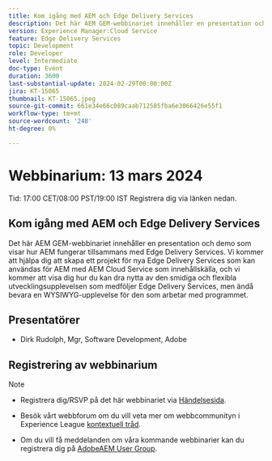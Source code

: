 ```yaml
---
title: Kom igång med AEM och Edge Delivery Services
description: Det här AEM GEM-webbinariet innehåller en presentation och demo som visar hur AEM fungerar tillsammans med Edge Delivery Services. Vi kommer att hjälpa dig att skapa ett projekt för nya Edge Delivery Services som kan användas för AEM med AEM Cloud Service som innehållskälla, och vi kommer att visa dig hur du kan dra nytta av den smidiga och flexibla utvecklingsupplevelsen som medföljer Edge Delivery Services, men ändå bevara en WYSIWYG-upplevelse för den som arbetar med programmet.
version: Experience Manager:Cloud Service
feature: Edge Delivery Services
topic: Development
role: Developer
level: Intermediate
doc-type: Event
duration: 3600
last-substantial-update: 2024-02-29T00:00:00Z
jira: KT-15065
thumbnail: KT-15065.jpeg
source-git-commit: 661e34e66c089caab712585fba6e3066426e55f1
workflow-type: tm+mt
source-wordcount: '248'
ht-degree: 0%

---
```


# Webbinarium: 13 mars 2024

Tid: 17:00 CET/08:00 PST/19:00 IST Registrera dig via länken nedan.

## Kom igång med AEM och Edge Delivery Services

Det här AEM GEM-webbinariet innehåller en presentation och demo som visar hur AEM fungerar tillsammans med Edge Delivery Services. Vi kommer att hjälpa dig att skapa ett projekt för nya Edge Delivery Services som kan användas för AEM med AEM Cloud Service som innehållskälla, och vi kommer att visa dig hur du kan dra nytta av den smidiga och flexibla utvecklingsupplevelsen som medföljer Edge Delivery Services, men ändå bevara en WYSIWYG-upplevelse för den som arbetar med programmet.

## Presentatörer

* Dirk Rudolph, Mgr, Software Development, Adobe

## Registrering av webbinarium

>[!NOTE]
>
>* Registrera dig/RSVP på det här webbinariet via [Händelsesida](https://adobe.ly/4bz9T0H).
> 
>* Besök vårt webbforum om du vill veta mer om webbcommunityn i Experience League [kontextuell tråd](https://adobe.ly/3uIj6D7).
>
>* Om du vill få meddelanden om våra kommande webbinarier kan du registrera dig på [AdobeAEM User Group](https://aem-augs.adobe.com/).

